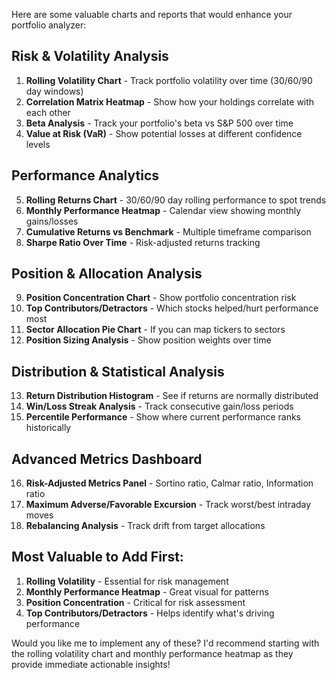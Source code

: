 Here are some valuable charts and reports that would enhance your portfolio analyzer:

## **Risk & Volatility Analysis**
1. **Rolling Volatility Chart** - Track portfolio volatility over time (30/60/90 day windows)
2. **Correlation Matrix Heatmap** - Show how your holdings correlate with each other
3. **Beta Analysis** - Track your portfolio's beta vs S&P 500 over time
4. **Value at Risk (VaR)** - Show potential losses at different confidence levels

## **Performance Analytics**
5. **Rolling Returns Chart** - 30/60/90 day rolling performance to spot trends
6. **Monthly Performance Heatmap** - Calendar view showing monthly gains/losses
7. **Cumulative Returns vs Benchmark** - Multiple timeframe comparison
8. **Sharpe Ratio Over Time** - Risk-adjusted returns tracking

## **Position & Allocation Analysis**
9. **Position Concentration Chart** - Show portfolio concentration risk
10. **Top Contributors/Detractors** - Which stocks helped/hurt performance most
11. **Sector Allocation Pie Chart** - If you can map tickers to sectors
12. **Position Sizing Analysis** - Show position weights over time

## **Distribution & Statistical Analysis**
13. **Return Distribution Histogram** - See if returns are normally distributed
14. **Win/Loss Streak Analysis** - Track consecutive gain/loss periods
15. **Percentile Performance** - Show where current performance ranks historically

## **Advanced Metrics Dashboard**
16. **Risk-Adjusted Metrics Panel** - Sortino ratio, Calmar ratio, Information ratio
17. **Maximum Adverse/Favorable Excursion** - Track worst/best intraday moves
18. **Rebalancing Analysis** - Track drift from target allocations

## **Most Valuable to Add First:**
1. **Rolling Volatility** - Essential for risk management
2. **Monthly Performance Heatmap** - Great visual for patterns
3. **Position Concentration** - Critical for risk assessment
4. **Top Contributors/Detractors** - Helps identify what's driving performance

Would you like me to implement any of these? I'd recommend starting with the rolling volatility chart and monthly performance heatmap as they provide immediate actionable insights!